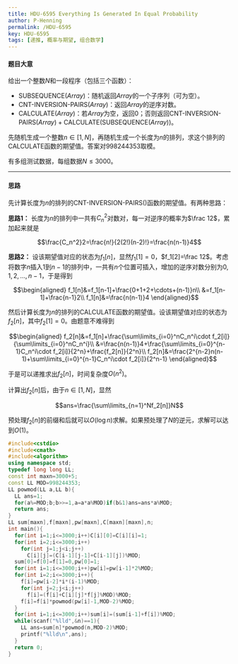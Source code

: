 ```yaml
---
title: HDU-6595 Everything Is Generated In Equal Probability
author: P-Henning
permalink: /HDU-6595
key: HDU-6595
tags: [递推, 概率与期望, 组合数学]
---
```


#### 题目大意

给出一个整数$N$和一段程序（包括三个函数）：

- $\text{SUBSEQUENCE}(Array)$：随机返回$Array$的一个子序列（可为空）。
- $\text{CNT-INVERSION-PAIRS}(Array)$：返回$Array$的逆序对数。
- $\text{CALCULATE}(Array)$：若$Array$为空，返回$0$；否则返回$\text{CNT-INVERSION-PAIRS}(Array)+\text{CALCULATE}(\text{SUBSEQUENCE}(Array))$。

先随机生成一个整数$n\in[1,N]$，再随机生成一个长度为$n$的排列，求这个排列的$\text{CALCULATE}$函数的期望值。答案对$998244353$取模。

有多组测试数据，每组数据$N\leqslant 3000$。

---

#### 思路

先计算长度为$n$的排列的$\text{CNT-INVERSION-PAIRS()}$函数的期望值。有两种思路：

**思路1：** 长度为$n$的排列中一共有$C_n^2$对数对，每一对逆序的概率为$\frac 12$，累加起来就是

$$\frac{C_n^2}2=\frac{n!}{2(2!)(n-2)!}=\frac{n(n-1)}4$$

**思路2：** 设该期望值对应的状态为$f_1[n]$，显然$f_1[1]=0$，$f_1[2]=\frac 12$。考虑将数字$n$插入$1$到$n-1$的排列中，一共有$n$个位置可插入，增加的逆序对数分别为$0,1,2,\dots,n-1$，于是得到

$$\begin{aligned}
f_1[n]&=f_1[n-1]+\frac{0+1+2+\cdots+(n-1)}n\\
&=f_1[n-1]+\frac{n-1}2\\
f_1[n]&=\frac{n(n-1)}4
\end{aligned}$$

然后计算长度为$n$的排列的$\text{CALCULATE}$函数的期望值。设该期望值对应的状态为$f_2[n]$，其中$f_2[1]=0$。由题意不难得到

$$\begin{aligned}
f_2[n]&=f_1[n]+\frac{\sum\limits_{i=0}^nC_n^i\cdot f_2[i]}{\sum\limits_{i=0}^nC_n^i}\\
&=\frac{n(n-1)}4+\frac{\sum\limits_{i=0}^{n-1}C_n^i\cdot f_2[i]}{2^n}+\frac{f_2[n]}{2^n}\\
f_2[n]&=\frac{2^{n-2}n(n-1)+\sum\limits_{i=0}^{n-1}C_n^i\cdot f_2[i]}{2^n-1}
\end{aligned}$$

于是可以递推求出$f_2[n]$，时间复杂度$O(n^2)$。

计算出$f_2[n]$后，由于$n\in[1,N]$，显然

$$ans=\frac{\sum\limits_{n=1}^Nf_2[n]}N$$

预处理$f_2[n]$的前缀和后就可以$O(\log n)$求解。如果预处理了$N$的逆元，求解可以达到$O(1)$。

```cpp
#include<cstdio>
#include<cmath>
#include<algorithm>
using namespace std;
typedef long long LL;
const int maxn=3000+5;
const LL MOD=998244353;
LL powmod(LL a,LL b){
  LL ans=1;
  for(a%=MOD;b;b>>=1,a=a*a%MOD)if(b&1)ans=ans*a%MOD;
  return ans;
}
LL sum[maxn],f[maxn],pw[maxn],C[maxn][maxn],n;
int main(){
  for(int i=1;i<=3000;i++)C[i][0]=C[i][i]=1;
  for(int i=2;i<=3000;i++)
    for(int j=1;j<i;j++)
      C[i][j]=(C[i-1][j-1]+C[i-1][j])%MOD;
  sum[0]=f[0]=f[1]=0,pw[0]=1;
  for(int i=1;i<=3000;i++)pw[i]=pw[i-1]*2%MOD;
  for(int i=2;i<=3000;i++){
    f[i]=pw[i-2]*i*(i-1)%MOD;
    for(int j=2;j<i;j++)
      f[i]=(f[i]+C[i][j]*f[j]%MOD)%MOD;
    f[i]=f[i]*powmod(pw[i]-1,MOD-2)%MOD;
  }
  for(int i=1;i<=3000;i++)sum[i]=(sum[i-1]+f[i])%MOD;
  while(scanf("%lld",&n)==1){
    LL ans=sum[n]*powmod(n,MOD-2)%MOD;
    printf("%lld\n",ans);
  }
  return 0;
}
```
